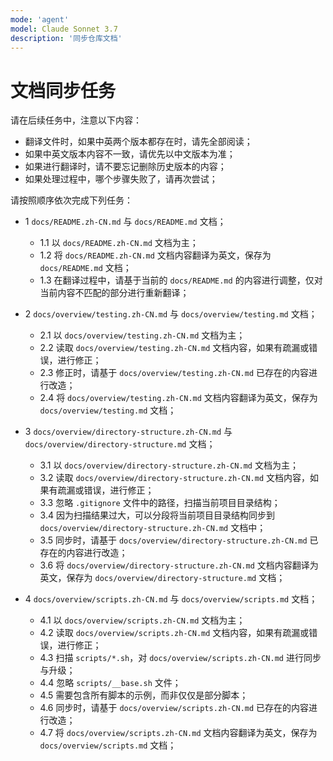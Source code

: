 ```yaml
---
mode: 'agent'
model: Claude Sonnet 3.7
description: '同步仓库文档'
---
```


# 文档同步任务

请在后续任务中，注意以下内容：

- 翻译文件时，如果中英两个版本都存在时，请先全部阅读；
- 如果中英文版本内容不一致，请优先以中文版本为准；
- 如果进行翻译时，请不要忘记删除历史版本的内容；
- 如果处理过程中，哪个步骤失败了，请再次尝试；

请按照顺序依次完成下列任务：

- 1 `docs/README.zh-CN.md` 与 `docs/README.md` 文档；
  - 1.1 以 `docs/README.zh-CN.md` 文档为主；
  - 1.2 将 `docs/README.zh-CN.md` 文档内容翻译为英文，保存为 `docs/README.md` 文档；
  - 1.3 在翻译过程中，请基于当前的 `docs/README.md` 的内容进行调整，仅对当前内容不匹配的部分进行重新翻译；

- 2 `docs/overview/testing.zh-CN.md` 与 `docs/overview/testing.md` 文档；
  - 2.1 以 `docs/overview/testing.zh-CN.md` 文档为主；
  - 2.2 读取 `docs/overview/testing.zh-CN.md` 文档内容，如果有疏漏或错误，进行修正；
  - 2.3 修正时，请基于 `docs/overview/testing.zh-CN.md` 已存在的内容进行改造；
  - 2.4 将 `docs/overview/testing.zh-CN.md` 文档内容翻译为英文，保存为 `docs/overview/testing.md` 文档；

- 3 `docs/overview/directory-structure.zh-CN.md` 与 `docs/overview/directory-structure.md` 文档；
  - 3.1 以 `docs/overview/directory-structure.zh-CN.md` 文档为主；
  - 3.2 读取 `docs/overview/directory-structure.zh-CN.md` 文档内容，如果有疏漏或错误，进行修正；
  - 3.3 忽略 `.gitignore` 文件中的路径，扫描当前项目目录结构；
  - 3.4 因为扫描结果过大，可以分段将当前项目目录结构同步到 `docs/overview/directory-structure.zh-CN.md` 文档中；
  - 3.5 同步时，请基于 `docs/overview/directory-structure.zh-CN.md` 已存在的内容进行改造；
  - 3.6 将 `docs/overview/directory-structure.zh-CN.md` 文档内容翻译为英文，保存为 `docs/overview/directory-structure.md` 文档；

- 4 `docs/overview/scripts.zh-CN.md` 与 `docs/overview/scripts.md` 文档；
  - 4.1 以 `docs/overview/scripts.zh-CN.md` 文档为主；
  - 4.2 读取 `docs/overview/scripts.zh-CN.md` 文档内容，如果有疏漏或错误，进行修正；
  - 4.3 扫描 `scripts/*.sh`，对 `docs/overview/scripts.zh-CN.md` 进行同步与升级；
  - 4.4 忽略 `scripts/__base.sh` 文件；
  - 4.5 需要包含所有脚本的示例，而非仅仅是部分脚本；
  - 4.6 同步时，请基于 `docs/overview/scripts.zh-CN.md` 已存在的内容进行改造；
  - 4.7 将 `docs/overview/scripts.zh-CN.md` 文档内容翻译为英文，保存为 `docs/overview/scripts.md` 文档；
